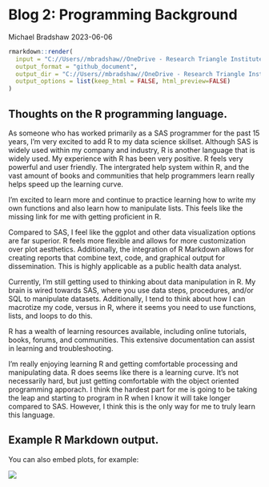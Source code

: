 Blog 2: Programming Background
================
Michael Bradshaw
2023-06-06

``` r
rmarkdown::render(
  input = "C://Users//mbradshaw//OneDrive - Research Triangle Institute//Documents//Graduate School Courses//ST 558//Blog Update//mikebrad140.github.io//_RMD//2023-06-06-blog-post-number2.Rmd",
  output_format = "github_document",
  output_dir = "C://Users//mbradshaw//OneDrive - Research Triangle Institute//Documents//Graduate School Courses//ST 558//Blog Update//mikebrad140.github.io//_posts",
  output_options = list(keep_html = FALSE, html_preview=FALSE)
)
```

## Thoughts on the R programming language.

As someone who has worked primarily as a SAS programmer for the past 15
years, I’m very excited to add R to my data science skillset. Although
SAS is widely used within my company and industry, R is another language
that is widely used. My experience with R has been very positive. R
feels very powerful and user friendly. The intergrated help system
within R, and the vast amount of books and communities that help
programmers learn really helps speed up the learning curve.

I’m excited to learn more and continue to practice learning how to write
my own functions and also learn how to manipulate lists. This feels like
the missing link for me with getting proficient in R.

Compared to SAS, I feel like the ggplot and other data visualization
options are far superior. R feels more flexible and allows for more
customization over plot aesthetics. Additionally, the integration of R
Markdown allows for creating reports that combine text, code, and
graphical output for dissemination. This is highly applicable as a
public health data analyst.

Currently, I’m still getting used to thinking about data manipulation in
R. My brain is wired towards SAS, where you use data steps, procedures,
and/or SQL to manipulate datasets. Additionally, I tend to think about
how I can macrotize my code, versus in R, where it seems you need to use
functions, lists, and loops to do this.

R has a wealth of learning resources available, including online
tutorials, books, forums, and communities. This extensive documentation
can assist in learning and troubleshooting.

I’m really enjoying learning R and getting comfortable processing and
manipulating data. R does seems like there is a learning curve. It’s not
necessarily hard, but just getting comfortable with the object oriented
programming apporach. I think the hardest part for me is going to be
taking the leap and starting to program in R when I know it will take
longer compared to SAS. However, I think this is the only way for me to
truly learn this language.

## Example R Markdown output.

You can also embed plots, for example:

![](C://Users//mbradshaw//OneDrive%20-%20Research%20Triangle%20Institute//Documents//Graduate%20School%20Courses//ST%20558//Blog%20Update//mikebrad140.github.io//images/iris-1.png)<!-- -->
